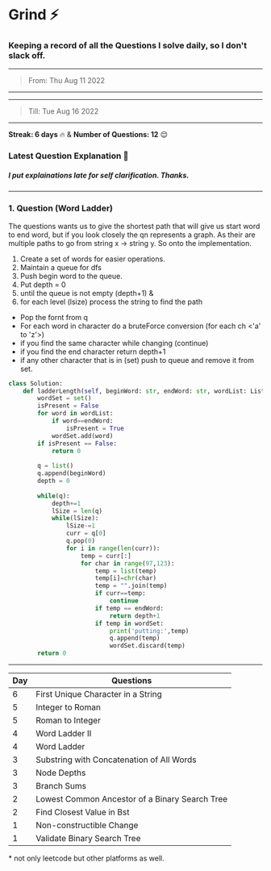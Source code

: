 # Grind :zap:
### Keeping a record of all the Questions I solve daily, so I don't slack off.

---
> From: Thu Aug 11 2022
---

---
> Till: Tue Aug 16 2022
---

**Streak: 6 days** :fire: &
**Number of Questions: 12** :relieved:

### Latest Question Explanation :octopus:
##### I put explainations late for self clarification. Thanks.
---
### 1. Question (Word Ladder)

The questions wants us to give the shortest path that will give us start word to end word, but if you look closely the qn represents a graph. As their are multiple paths to go from string x -> string y.
So onto the implementation.
1. Create a set of words for easier operations.
2. Maintain a queue for dfs
3. Push begin word to the queue.
4. Put depth = 0
5. until the queue is not empty (depth+1) &
6. for each level (lsize) process the string to find the path
* Pop the fornt from q
* For each word in character do a bruteForce conversion (for each ch <'a' to 'z'>)
* if you find the same character while changing (continue)
* if you find the end character return depth+1
* if any other character that is in (set) push to queue and remove it from set.

```python
class Solution:
    def ladderLength(self, beginWord: str, endWord: str, wordList: List[str]) -> int:
        wordSet = set()
        isPresent = False
        for word in wordList:
            if word==endWord:
                isPresent = True
            wordSet.add(word)
        if isPresent == False:
            return 0
        
        q = list()
        q.append(beginWord)
        depth = 0
        
        while(q):
            depth+=1
            lSize = len(q)
            while(lSize):
                lSize-=1
                curr = q[0]
                q.pop(0)
                for i in range(len(curr)):
                    temp = curr[:]
                    for char in range(97,123):
                        temp = list(temp)
                        temp[i]=chr(char)
                        temp = "".join(temp)
                        if curr==temp:
                            continue
                        if temp == endWord:
                            return depth+1
                        if temp in wordSet:
                            print('putting:',temp)
                            q.append(temp)
                            wordSet.discard(temp)                    
        return 0
```
---
| Day | Questions |
| --- | ----------- |
|6|First Unique Character in a String|
|5|Integer to Roman|
|5|Roman to Integer|
|4|Word Ladder II|
|4|Word Ladder|
|3|Substring with Concatenation of All Words|
|3|Node Depths|
|3|Branch Sums|
|2|Lowest Common Ancestor of a Binary Search Tree|
|2|Find Closest Value in Bst|
|1|Non-constructible Change|
|1|Validate Binary Search Tree|


\* not only leetcode but other platforms as well.